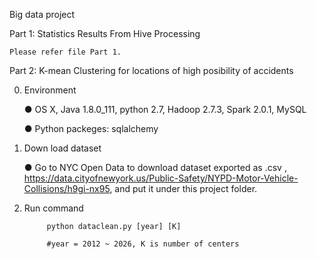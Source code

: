 Big data project

Part 1: Statistics Results From Hive Processing

	Please refer file Part 1.

Part 2: K-mean Clustering for locations of high posibility of accidents

0. Environment

	● OS X, Java 1.8.0_111, python 2.7, Hadoop 2.7.3, Spark 2.0.1, MySQL
	
	● Python packeges: sqlalchemy

1. Down load dataset

	● Go to NYC Open Data to download dataset exported as .csv , https://data.cityofnewyork.us/Public-Safety/NYPD-Motor-Vehicle-Collisions/h9gi-nx95, and put it under this project folder.

2. Run command

			python dataclean.py [year] [K]
			
			#year = 2012 ~ 2026, K is number of centers
